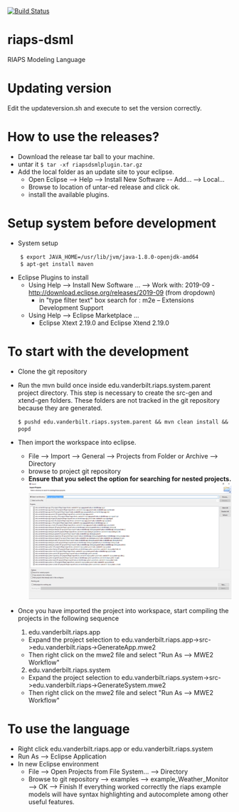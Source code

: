 [![Build Status](https://travis-ci.com/RIAPS/riaps-dsml.svg?token=pyUEeBLkG7FqiYPhyfxp&branch=master)](https://travis-ci.com/RIAPS/riaps-dsml)
# riaps-dsml
RIAPS Modeling Language


# Updating version

Edit the updateversion.sh and execute to set the version correctly.

# How to use the releases?
- Download the release tar ball to your machine.
- untar it ```$ tar -xf riapsdsmlplugin.tar.gz```
- Add the local folder as an update site to your eclipse.
	- Open Eclipse --> Help --> Install New Software -- Add... --> Local...
	- Browse to location of untar-ed release and click ok.
	- install the available plugins.

# Setup system before development
- System setup
```
    $ export JAVA_HOME=/usr/lib/jvm/java-1.8.0-openjdk-amd64
    $ apt-get install maven
```

- Eclipse Plugins to install
    - Using Help --> Install New Software ... --> Work with: 2019-09 - http://download.eclipse.org/releases/2019-09 (from dropdown)
    	- in "type filter text" box search for : m2e – Extensions Development Support
    - Using Help --> Eclipse Marketplace ...
    	- Eclipse Xtext 2.19.0 and Eclipse Xtend 2.19.0

# To start with the development
- Clone the git repository
- Run the mvn build once inside edu.vanderbilt.riaps.system.parent project directory. This step is necessary to create the src-gen and xtend-gen folders. These folders are not tracked in the git repository because they are generated.

    ```
    $ pushd edu.vanderbilt.riaps.system.parent && mvn clean install && popd
    ```

- Then import the workspace into eclipse.
	- File --> Import --> General --> Projects from Folder or Archive --> Directory
	- browse to project git repository
	- **Ensure that you select the option for searching for nested projects.**
![import](docs/media/eclipse_import.png)

- Once you have imported the project into workspace, start compiling the projects in the following sequence
    1. edu.vanderbilt.riaps.app
	- Expand the project selection to
	edu.vanderbilt.riaps.app->src->edu.vanderbilt.riaps->GenerateApp.mwe2
	- Then right click on the mwe2 file and select "Run As --> MWE2 Workflow"
    2. edu.vanderbilt.riaps.system
	- Expand the project selection to
	edu.vanderbilt.riaps.system->src->edu.vanderbilt.riaps->GenerateSystem.mwe2
	- Then right click on the mwe2 file and select "Run As --> MWE2 Workflow"

# To use the language
- Right click edu.vanderbilt.riaps.app or edu.vanderbilt.riaps.system
- Run As --> Eclipse Application
- In new Eclipse environment
	- File --> Open Projects from File System... --> Directory
	- Browse to git repository --> examples --> example_Weather_Monitor --> OK --> Finish
If everything worked correctly the riaps example models will have syntax highlighting and autocomplete among other useful features.
